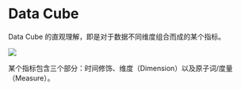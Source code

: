 

# Data Cube

Data Cube 的直观理解，即是对于数据不同维度组合而成的某个指标。

![](https://i.postimg.cc/B64bpmYd/image.png)

某个指标包含三个部分：时间修饰、维度（Dimension）以及原子词/度量（Measure）。
